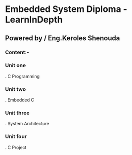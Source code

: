 # Embedded System Diploma - LearnInDepth
## Powered by / Eng.Keroles Shenouda

### Content:-

### Unit one
. C Programming

### Unit two
. Embedded C

### Unit three
. System Architecture

### Unit four
. C Project
